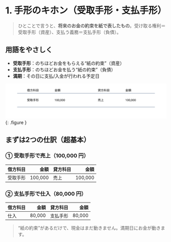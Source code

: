 # 1. 手形のキホン（受取手形・支払手形）

> ひとことで言うと、**将来のお金の約束を紙で表したもの**。受け取る権利＝受取手形（資産）、支払う義務＝支払手形（負債）。

## 用語をやさしく

- **受取手形**：のちほどお金をもらえる“紙の約束”（資産）
- **支払手形**：のちほどお金を払う“紙の約束”（負債）
- **満期**：その日に支払/入金が行われる予定日

![4列の型（受取手形）](../assets/img/ch08/fourcol_template.svg){: .figure }

## まずは2つの仕訳（超基本）

### ① 受取手形で売上（100,000 円）

| 借方科目 |    金額 | 貸方科目 |    金額 |
| -------- | ------: | -------- | ------: |
| 受取手形 | 100,000 | 売上     | 100,000 |

### ② 支払手形で仕入（80,000 円）

| 借方科目 |   金額 | 貸方科目 |   金額 |
| -------- | -----: | -------- | -----: |
| 仕入     | 80,000 | 支払手形 | 80,000 |

> “紙の約束”があるだけで、現金はまだ動きません。満期日にお金が動きます。
